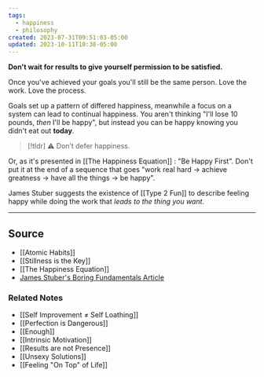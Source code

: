```yaml
---
tags:
  - happiness
  - philosophy
created: 2023-07-31T09:51:03-05:00
updated: 2023-10-11T10:38-05:00
---
```

**Don't wait for results to give yourself permission to be satisfied.**

Once you've achieved your goals you'll still be the same person. Love the work. Love the process. 

Goals set up a pattern of differed happiness, meanwhile a focus on a system can lead to continual happiness. You aren't thinking "I'll lose 10 pounds, *then* I'll be happy", but instead you can be happy knowing you didn't eat out **today**.

> [!tldr] ⚠️ Don’t defer happiness.

Or, as it's presented in [[The Happiness Equation]] : "Be Happy First". Don't put it at the end of a sequence that goes "work real hard → achieve greatness → have all the things → be happy". 

James Stuber suggests the existence of [[Type 2 Fun]] to describe feeling happy while doing the work that *leads to the thing you want*.

---

## Source
- [[Atomic Habits]]
- [[Stillness is the Key]]
- [[The Happiness Equation]]
- [James Stuber's Boring Fundamentals Article](https://www.jamesstuber.com/boring-is-fun/?ref=jamesstuber.com)

### Related Notes
- [[Self Improvement ≠ Self Loathing]]
- [[Perfection is Dangerous]]
- [[Enough]]
- [[Intrinsic Motivation]] 
- [[Results are not Presence]]
- [[Unsexy Solutions]]
- [[Feeling "On Top" of Life]]